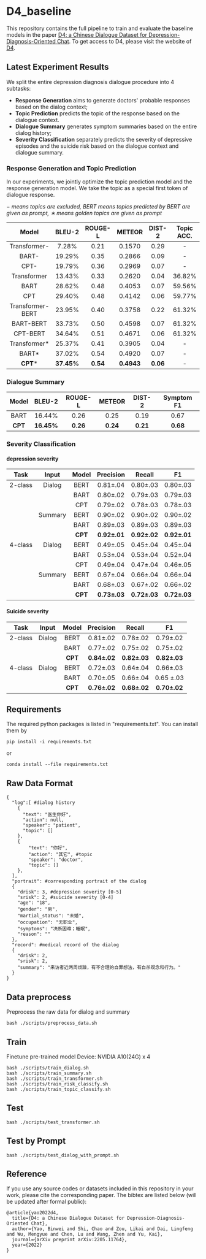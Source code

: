# D4_baseline
This repository contains the full pipeline to train and evaluate the baseline models in the paper [D4: a Chinese Dialogue Dataset for Depression-Diagnosis-Oriented Chat](https://arxiv.org/abs/2205.11764). To get access to D4, please visit the website of [D4](https://x-lance.github.io/D4/).
## Latest Experiment Results
We split the entire depression diagnosis dialogue procedure into 4 subtasks: 
- **Response Generation** aims to generate doctors' probable responses based on the dialog context; 
- **Topic Prediction** predicts the topic of the response based on the dialogue context. 
- **Dialogue Summary** generates symptom summaries based on the entire dialog history; 
- **Severity Classification** separately predicts the severity of depressive episodes and the suicide risk based on the dialogue context and dialogue summary. 

### Response Generation and Topic Prediction

In our experiments, we jointly optimize the topic prediction model and the response generation model. We take the topic as a special first token of dialogue response.

*− means topics are excluded, BERT means topics predicted by BERT are given as prompt, ∗ means golden topics are given as prompt*

|      Model       |   BLEU-2   | ROUGE-L  |   METEOR   |  DIST-2  | Topic ACC. |
| :--------------: | :--------: | :------: | :--------: | :------: | :--------: |
|   Transformer-   |   7.28%    |   0.21   |   0.1570   |   0.29   |     -      |
|      BART-       |   19.29%   |   0.35   |   0.2866   |   0.09   |     -      |
|       CPT-       |   19.79%   |   0.36   |   0.2969   |   0.07   |     -      |
|   Transformer    |   13.43%   |   0.33   |   0.2620   |   0.04   |   36.82%   |
|       BART       |   28.62%   |   0.48   |   0.4053   |   0.07   |   59.56%   |
|       CPT        |   29.40%   |   0.48   |   0.4142   |   0.06   |   59.77%   |
| Transformer-BERT |   23.95%   |   0.40   |   0.3758   |   0.22   |   61.32%   |
|    BART-BERT     |   33.73%   |   0.50   |   0.4598   |   0.07   |   61.32%   |
|     CPT-BERT     |   34.64%   |   0.51   |   0.4671   |   0.06   |   61.32%   |
|   Transformer*   |   25.37%   |   0.41   |   0.3905   |   0.04   |     -      |
|      BART*       |   37.02%   |   0.54   |   0.4920   |   0.07   |     -      |
|     **CPT***     | **37.45%** | **0.54** | **0.4943** | **0.06** |     -      |

### Dialogue Summary

|  Model  |   BLEU-2   | ROUGE-L  |  METEOR  |  DIST-2  | Symptom F1 |
| :-----: | :--------: | :------: | :------: | :------: | :--------: |
|  BART   |   16.44%   |   0.26   |   0.25   |   0.19   |    0.67    |
| **CPT** | **16.45%** | **0.26** | **0.24** | **0.21** |  **0.68**  |

### Severity Classification

#### depression severity

|  Task   |  Input  |  Model  |  Precision   |    Recall    |      F1      |
| :-----: | :-----: | :-----: | :----------: | :----------: | :----------: |
| 2-class | Dialog  |  BERT   |   0.81±.04   |   0.80±.03   |   0.80±.03   |
|         |         |  BART   |   0.80±.02   |   0.79±.03   |   0.79±.03   |
|         |         |   CPT   |   0.79±.02   |   0.78±.03   |   0.78±.03   |
|         | Summary |  BERT   |   0.90±.02   |   0.90±.02   |   0.90±.02   |
|         |         |  BART   |   0.89±.03   |   0.89±.03   |   0.89±.03   |
|         |         | **CPT** | **0.92±.01** | **0.92±.02** | **0.92±.01** |
| 4-class | Dialog  |  BERT   |   0.49±.05   |   0.45±.04   |   0.45±.04   |
|         |         |  BART   |   0.53±.04   |   0.53±.04   |   0.52±.04   |
|         |         |   CPT   |   0.49±.04   |   0.47±.04   |   0.46±.05   |
|         | Summary |  BERT   |   0.67±.04   |   0.66±.04   |   0.66±.04   |
|         |         |  BART   |   0.68±.03   |   0.67±.02   |   0.66±.02   |
|         |         | **CPT** | **0.73±.03** | **0.72±.03** | **0.72±.03** |

#### Suicide severity

|  Task   | Input  |  Model  |  Precision   |    Recall    |      F1      |
| :-----: | :----: | :-----: | :----------: | :----------: | :----------: |
| 2-class | Dialog |  BERT   |   0.81±.02   |   0.78±.02   |   0.79±.02   |
|         |        |  BART   |   0.77±.02   |   0.75±.02   |   0.75±.02   |
|         |        | **CPT** | **0.84±.02** | **0.82±.03** | **0.82±.03** |
| 4-class | Dialog |  BERT   |   0.72±.03   |   0.64±.04   |   0.66±.03   |
|         |        |  BART   |   0.70±.05   |   0.66±.04   |  0.65 ±.03   |
|         |        | **CPT** | **0.76±.02** | **0.68±.02** | **0.70±.02** |

## Requirements
The required python packages is listed in "requirements.txt". You can install them by
```
pip install -i requirements.txt
```
or 
```
conda install --file requirements.txt
```
## Raw Data Format
```
{
  "log":[ #dialog history
    {
      "text": "医生你好",
      "action": null,
      "speaker": "patient",
      "topic": []
    },
    {
        "text": "你好",
        "action": "其它", #topic
        "speaker": "doctor", 
        "topic": []
    },
  ],
  "portrait": #corresponding portrait of the dialog
  {
    "drisk": 3, #depression severity [0-5]
    "srisk": 2, #suicide severity [0-4]
    "age": "18",
    "gender": "男",
    "martial_status": "未婚",
    "occupation": "无职业",
    "symptoms": "决断困难；睡眠",
    "reason": ""
  },
  "record": #medical record of the dialog
  {
    "drisk": 2,
    "srisk": 2,
    "summary": "来访者近两周烦躁，有不合理的自罪想法，有自杀观念和行为。"
  }
}
```
## Data preprocess
Preprocess the raw data for dialog and summary
```
bash ./scripts/preprocess_data.sh
```
## Train
Finetune pre-trained model
Device: NVIDIA A10(24G) x 4
```
bash ./scripts/train_dialog.sh
bash ./scripts/train_summary.sh
bash ./scripts/train_transformer.sh
bash ./scripts/train_risk_classify.sh
bash ./scripts/train_topic_classify.sh
```
## Test
```
bash ./scripts/test_transformer.sh
```
## Test by Prompt
```
bash ./scripts/test_dialog_with_prompt.sh
```

## Reference
If you use any source codes or datasets included in this repository in your work, please cite the corresponding paper. The bibtex are listed below (will be updated after formal public):
```
@article{yao2022d4,
  title={D4: a Chinese Dialogue Dataset for Depression-Diagnosis-Oriented Chat},
  author={Yao, Binwei and Shi, Chao and Zou, Likai and Dai, Lingfeng and Wu, Mengyue and Chen, Lu and Wang, Zhen and Yu, Kai},
  journal={arXiv preprint arXiv:2205.11764},
  year={2022}
}
```